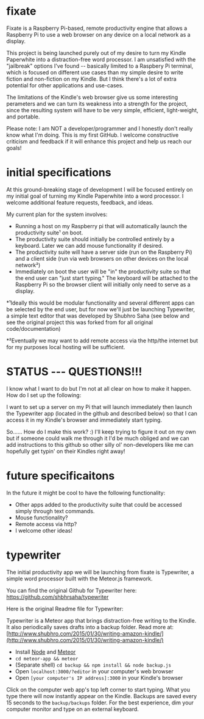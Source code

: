 # fixate

Fixate is a Raspberry Pi-based, remote productivity engine that allows a Raspberry Pi to use a web browser on any device on a local network as a display.

This project is being launched purely out of my desire to turn my Kindle Paperwhite into a distraction-free word processor. I am unsatisfied with the "jailbreak" options I've found -- basically limited to a Raspbery Pi terminal, which is focused on different use cases than my simple desire to write fiction and non-fiction on my Kindle. But I think there's a lot of extra potential for other applications and use-cases.

The limitations of the Kindle's web browser give us some interesting perameters and we can turn its weakness into a strength for the project, since the resulting system will have to be very simple, efficient, light-weight, and portable.

Please note: I am NOT a developer/programmer and I honestly don't really know what I'm doing. This is my first GitHub. I welcome constructive criticism and feedback if it will enhance this project and help us reach our goals!

# initial specifications

At this ground-breaking stage of development I will be focused entirely on my initial goal of turning my Kindle Paperwhite into a word processor. I welcome additional feature requests, feedback, and ideas.

My current plan for the system involves:

* Running a host on my Raspberry pi that will automatically launch the productivity suite¹ on boot.
* The productivity suite should initially be controlled entirely by a keyboard. Later we can add mouse functionality if desired.
* The productivity suite will have a server side (run on the Raspberry Pi) and a client side (run via web browsers on other devices on the local network²)
* Immediately on boot the user will be "in" the productivity suite so that the end user can "just start typing." The keyboard will be attached to the Raspberry Pi so the browser client will initially only need to serve as a display.

*¹Ideally this would be modular functionality and several different apps can be selected by the end user, but for now we'll just be launching Typewriter, a simple text editor that was developed by Shubhro Saha (see below and see the original project this was forked from for all original code/documentation)

*²Eventually we may want to add remote access via the http/the internet but for my purposes local hosting will be sufficient.

# STATUS --- QUESTIONS!!!

I know what I want to do but I'm not at all clear on how to make it happen. How do I set up the following:

I want to set up a server on my Pi that will launch immediately then launch the Typewriter app (located in the github and described below) so that I can access it in my Kindle's browser and immediately start typing.

So...... How do I make this work? :) I'll keep trying to figure it out on my own but if someone could walk me through it I'd be much obliged and we can add instructions to this github so other silly ol' non-developers like me can hopefully get typin' on their Kindles right away!

# future specificaitons

In the future it might be cool to have the following functionality:

* Other apps added to the productivity suite that could be accessed simply through text commands.
* Mouse functionality?
* Remote access via http?
* I welcome other ideas!

# typewriter

The initial productivity app we will be launching from fixate is Typewriter, a simple word processor built with the Meteor.js framework.

You can find the original Github for Typewriter here:
https://github.com/shbhrsaha/typewriter

Here is the original Readme file for Typewriter:

Typewriter is a Meteor app that brings distraction-free writing to the Kindle. It also periodically saves drafts into a backup folder. Read more at: [http://www.shubhro.com/2015/01/30/writing-amazon-kindle/](http://www.shubhro.com/2015/01/30/writing-amazon-kindle/)

- Install [Node](http://nodejs.org/) and [Meteor](https://www.meteor.com/)
- `cd meteor-app && meteor`
- (Separate shell) `cd backup && npm install && node backup.js`
- Open `localhost:3000/?editor` in your computer's web browser
- Open `[your computer's IP address]:3000` in your Kindle's browser

Click on the computer web app's top left corner to start typing. What you type there will now instantly appear on the Kindle. Backups are saved every 15 seconds to the `backup/backups` folder. For the best experience, dim your computer monitor and type on an external keyboard.
